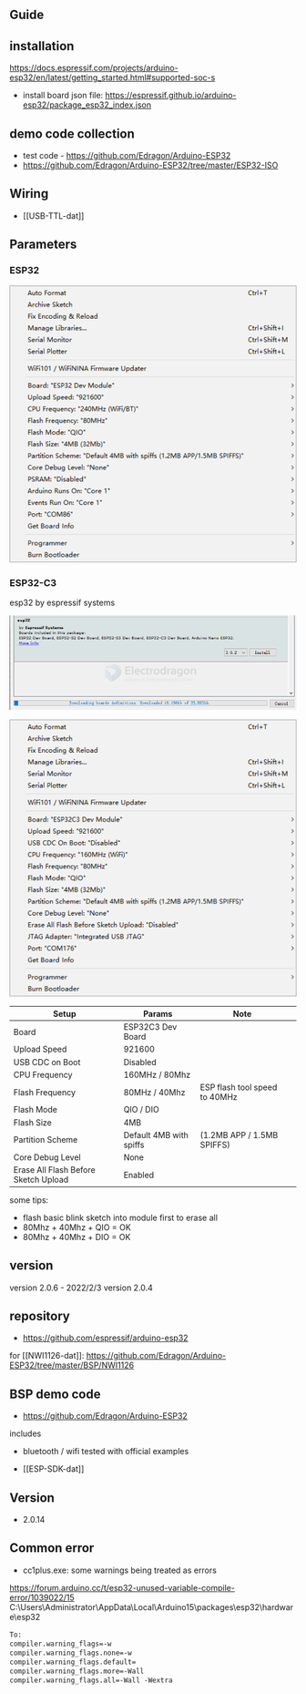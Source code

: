 

## Guide 


## installation 

https://docs.espressif.com/projects/arduino-esp32/en/latest/getting_started.html#supported-soc-s

- install board json file: https://espressif.github.io/arduino-esp32/package_esp32_index.json

## demo code collection 

- test code - https://github.com/Edragon/Arduino-ESP32
- https://github.com/Edragon/Arduino-ESP32/tree/master/ESP32-ISO

## Wiring 

- [[USB-TTL-dat]]


## Parameters

### ESP32 

![](52-27-16-05-01-2023.png)

### ESP32-C3

esp32 by espressif systems

![](2024-07-08-17-46-19.png)

![](18-04-16-05-06-2023.png)


| Setup                                | Params                  | Note                          |     |
| ------------------------------------ | ----------------------- | ----------------------------- | --- |
| Board                                | ESP32C3 Dev Board       |                               |     |
| Upload Speed                         | 921600                  |                               |     |
| USB CDC on Boot                      | Disabled                |                               |     |
| CPU Frequency                        | 160MHz / 80Mhz          |                               |     |
| Flash Frequency                      | 80MHz / 40Mhz           | ESP flash tool speed to 40MHz |     |
| Flash Mode                           | QIO / DIO               |                               |     |
| Flash Size                           | 4MB                     |                               |     |
| Partition Scheme                     | Default 4MB with spiffs | (1.2MB APP / 1.5MB SPIFFS)    |     |
| Core Debug Level                     | None                    |                               |     |
| Erase All Flash Before Sketch Upload | Enabled                 |                               |     |


some tips:
- flash basic blink sketch into module first to erase all
- 80Mhz + 40Mhz + QIO = OK 
- 80Mhz + 40Mhz + DIO = OK 

## version 

version 2.0.6 - 2022/2/3
version 2.0.4

## repository
- https://github.com/espressif/arduino-esp32

for [[NWI1126-dat]]: https://github.com/Edragon/Arduino-ESP32/tree/master/BSP/NWI1126

## BSP demo code 

- https://github.com/Edragon/Arduino-ESP32

includes
- bluetooth / wifi tested with official examples


- [[ESP-SDK-dat]]

## Version 

- 2.0.14 



## Common error 

- cc1plus.exe: some warnings being treated as errors

https://forum.arduino.cc/t/esp32-unused-variable-compile-error/1039022/15
C:\Users\Administrator\AppData\Local\Arduino15\packages\esp32\hardware\esp32

    To:
    compiler.warning_flags=-w
    compiler.warning_flags.none=-w
    compiler.warning_flags.default=
    compiler.warning_flags.more=-Wall
    compiler.warning_flags.all=-Wall -Wextra